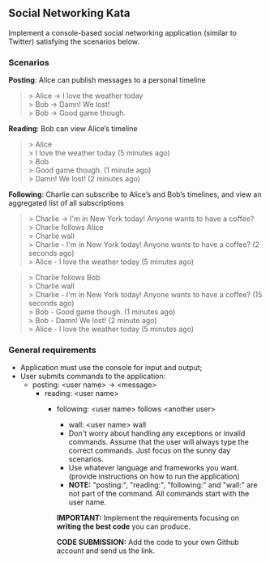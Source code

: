 Social Networking Kata
----------------------

Implement a console-based social networking application (similar to Twitter) satisfying the scenarios below.

### Scenarios

**Posting**: Alice can publish messages to a personal timeline

> \> Alice -> I love the weather today    
> \> Bob -> Damn! We lost!     
> \> Bob -> Good game though.    

**Reading**: Bob can view Alice’s timeline

> \> Alice    
> \> I love the weather today (5 minutes ago)    
> \> Bob    
> \> Good game though. (1 minute ago)     
> \> Damn! We lost! (2 minutes ago)    

**Following**: Charlie can subscribe to Alice’s and Bob’s timelines, and view an aggregated list of all subscriptions

> \> Charlie -> I'm in New York today! Anyone wants to have a coffee?     
> \> Charlie follows Alice    
> \> Charlie wall    
> \> Charlie - I'm in New York today! Anyone wants to have a coffee? (2 seconds ago)    
> \> Alice - I love the weather today (5 minutes ago)    

> \> Charlie follows Bob    
> \> Charlie wall    
> \> Charlie - I'm in New York today! Anyone wants to have a coffee? (15 seconds ago)     
> \> Bob - Good game though. (1 minutes ago)     
> \> Bob - Damn! We lost! (2 minute ago)     
> \> Alice - I love the weather today (5 minutes ago)    

### General requirements 

- Application must use the console for input and output; 
- User submits commands to the application: 
    - posting: \<user name> -> \<message> 
        - reading: \<user name> 
            - following: \<user name> follows \<another user> 
                - wall: \<user name> wall 
                - Don't worry about handling any exceptions or invalid commands. Assume that the user will always type the correct commands. Just focus on the sunny day scenarios.
                - Use whatever language and frameworks you want. (provide instructions on how to run the application)
                - **NOTE:** "posting:", "reading:", "following:" and "wall:" are not part of the command. All commands start with the user name.

                **IMPORTANT:**  Implement the requirements focusing on **writing the best code** you can produce.

                **CODE SUBMISSION:** Add the code to your own Github account and send us the link.

